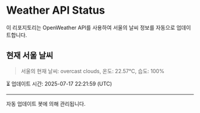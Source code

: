 
# Weather API Status

이 리포지토리는 OpenWeather API를 사용하여 서울의 날씨 정보를 자동으로 업데이트합니다.

## 현재 서울 날씨
> 서울의 현재 날씨: overcast clouds, 온도: 22.57°C, 습도: 100%

⏳ 업데이트 시간: 2025-07-17 22:21:59 (UTC)

---
자동 업데이트 봇에 의해 관리됩니다.
